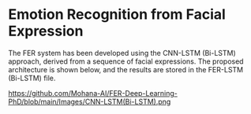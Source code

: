 # Emotion Recognition from Facial Expression
The FER system has been developed using the CNN-LSTM (Bi-LSTM) approach, derived from a sequence of facial expressions. The proposed architecture is shown below, and the results are stored in the FER-LSTM (Bi-LSTM) file.

https://github.com/Mohana-AI/FER-Deep-Learning-PhD/blob/main/Images/CNN-LSTM(Bi-LSTM).png
